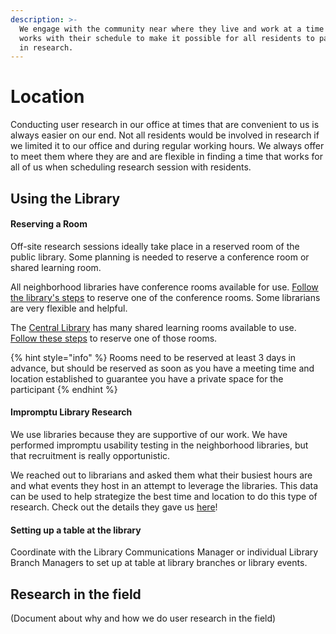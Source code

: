 ```yaml
---
description: >-
  We engage with the community near where they live and work at a time that
  works with their schedule to make it possible for all residents to participate
  in research.
---
```


# Location

Conducting user research in our office at times that are convenient to us is always easier on our end. Not all residents would be involved in research if we limited it to our office and during regular working hours. We always offer to meet them where they are and are flexible in finding a time that works for all of us when scheduling research session with residents.

## Using the Library

#### Reserving a Room

Off-site research sessions ideally take place in a reserved room of the public library. Some planning is needed to reserve a conference room or shared learning room.

All neighborhood libraries have conference rooms available for use. [Follow the library's steps](https://library.austintexas.gov/meeting-rooms) to reserve one of the conference rooms. Some librarians are very flexible and helpful.

The [Central Library](https://goo.gl/maps/XmaQ6wvu8x6RGFn67) has many shared learning rooms available to use. [Follow these steps](https://library.austintexas.gov/central/shared-learning-rooms) to reserve one of those rooms.

{% hint style="info" %}
Rooms need to be reserved at least 3 days in advance, but should be reserved as soon as you have a meeting time and location established to guarantee you have a private space for the participant
{% endhint %}

#### Impromptu Library Research

We use libraries because they are supportive of our work. We have performed impromptu usability testing in the neighborhood libraries, but that recruitment is really opportunistic.

We reached out to librarians and asked them what their busiest hours are and what events they host in an attempt to leverage the libraries. This data can be used to help strategize the best time and location to do this type of research. Check out the details they gave us [here](https://docs.google.com/spreadsheets/d/1UEmU\_guk1gGqGc8vTHQxs3kiRMDz8pdvJffKAxFImT0/edit?usp=sharing)!

#### Setting up a table at the library

Coordinate with the Library Communications Manager or individual Library Branch Managers to set up at table at library branches or library events.

## Research in the field

(Document about why and how we do user research in the field)



####
